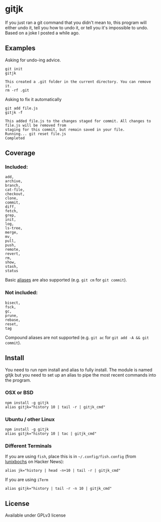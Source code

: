 # gitjk

If you just ran a git command that you didn't mean to, this program will either undo it,
tell you how to undo it, or tell you it's impossible to undo. Based on a joke I posted a while ago.

## Examples

Asking for undo-ing advice.

    git init
    gitjk

    This created a .git folder in the current directory. You can remove it.
    rm -rf .git

Asking to fix it automatically

    git add file.js
    gitjk -f

    This added file.js to the changes staged for commit. All changes to file.js will be removed from
    staging for this commit, but remain saved in your file.
    Running... git reset file.js
    Completed

## Coverage

### Included:

    add,
    archive,
    branch,
    cat-file,
    checkout,
    clone,
    commit,
    diff,
    fetch,
    grep,
    init,
    log,
    ls-tree,
    merge,
    mv,
    pull,
    push,
    remote,
    revert,
    rm,
    show,
    stash,
    status

Basic [aliases](http://git-scm.com/book/en/Git-Basics-Tips-and-Tricks#Git-Aliases) are also supported (e.g. `git cm` for `git commit`).

### Not included:

    bisect,
    fsck,
    gc,
    prune,
    rebase,
    reset,
    tag

Compound aliases are not supported (e.g. `git ac` for `git add -A && git commit`).

## Install

You need to run npm install and alias to fully install.
The module is named gitjk but you need to set up an alias to pipe the most recent commands into the program.

### OSX or BSD

    npm install -g gitjk
    alias gitjk="history 10 | tail -r | gitjk_cmd"

### Ubuntu / other Linux

    npm install -g gitjk
    alias gitjk="history 10 | tac | gitjk_cmd"

### Different Terminals

If you are using `fish`, place this is in `~/.config/fish.config` (from [lunixbochs](https://news.ycombinator.com/user?id=lunixbochs) on Hacker News):
    
    alias jk="history | head -n+10 | tail -r | gitjk_cmd"

If you are using `iTerm`

    alias gitjk="history | tail -r -n 10 | gitjk_cmd"

## License

Available under GPLv3 license
